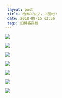 ```yaml
---
 layout: post
 title: 啥都不说了，上图吧！
 date: 2018-09-15 03:56
 tags: 旧博客存档
---
```

[![](http://imglf4.nosdn0.126.net/img/d3RhVFdGTXZTU3FWYjUvU0NEZTFhdExuNFVFUnhDODEyY2JXUTFVd0dwWUxmQjlvZGxLOGNBPT0.jpg)](http://imglf4.nosdn0.126.net/img/d3RhVFdGTXZTU3FWYjUvU0NEZTFhdExuNFVFUnhDODEyY2JXUTFVd0dwWUxmQjlvZGxLOGNBPT0.jpg)

[![](http://imglf3.nosdn0.126.net/img/d3RhVFdGTXZTU3FWYjUvU0NEZTFhbitNT0VDdlFGOUZWQmhBMFZ6ZHp3Q2ZPNnluQTdoTnpnPT0.jpg)](http://imglf3.nosdn0.126.net/img/d3RhVFdGTXZTU3FWYjUvU0NEZTFhbitNT0VDdlFGOUZWQmhBMFZ6ZHp3Q2ZPNnluQTdoTnpnPT0.jpg)

[![](http://imglf5.nosdn0.126.net/img/d3RhVFdGTXZTU3FWYjUvU0NEZTFhb3ZZRWFnNjdTV0R5ckw1NFpMMlhvN2VyQnFUMXlNZXJRPT0.jpg)](http://imglf5.nosdn0.126.net/img/d3RhVFdGTXZTU3FWYjUvU0NEZTFhb3ZZRWFnNjdTV0R5ckw1NFpMMlhvN2VyQnFUMXlNZXJRPT0.jpg)

[![](http://imglf5.nosdn0.126.net/img/d3RhVFdGTXZTU3FWYjUvU0NEZTFhallzUlEyQW90bzErTWY1UmtnYWwzSkdQSHM1ZDBoSFJBPT0.jpg)](http://imglf5.nosdn0.126.net/img/d3RhVFdGTXZTU3FWYjUvU0NEZTFhallzUlEyQW90bzErTWY1UmtnYWwzSkdQSHM1ZDBoSFJBPT0.jpg)

[![](http://imglf5.nosdn0.126.net/img/d3RhVFdGTXZTU3FWYjUvU0NEZTFhcFFyM1JWWDJlTHRyRVkvU0xzQ0VYTWJqMVRpejBESGhRPT0.jpg)](http://imglf5.nosdn0.126.net/img/d3RhVFdGTXZTU3FWYjUvU0NEZTFhcFFyM1JWWDJlTHRyRVkvU0xzQ0VYTWJqMVRpejBESGhRPT0.jpg)

[![](http://imglf4.nosdn0.126.net/img/d3RhVFdGTXZTU3FWYjUvU0NEZTFhbUgxNUhOcHUxN2k0T0pOQlJLZTVYbm4vSVpOVkpRSVVnPT0.jpg)](http://imglf4.nosdn0.126.net/img/d3RhVFdGTXZTU3FWYjUvU0NEZTFhbUgxNUhOcHUxN2k0T0pOQlJLZTVYbm4vSVpOVkpRSVVnPT0.jpg)

[![](http://imglf3.nosdn0.126.net/img/d3RhVFdGTXZTU3FWYjUvU0NEZTFhbU9KTW4wekl0MGFDUEpaQms2ZmVoeDl5SFpKMWd0NU5nPT0.jpg)](http://imglf3.nosdn0.126.net/img/d3RhVFdGTXZTU3FWYjUvU0NEZTFhbU9KTW4wekl0MGFDUEpaQms2ZmVoeDl5SFpKMWd0NU5nPT0.jpg)

